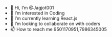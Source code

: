 - 👋 Hi, I’m @Jagjot001
- 👀 I’m interested in Coding
- 🌱 I’m currently learning React.js
- 💞️ I’m looking to collaborate on with coders
- 📫 How to reach me 9501170951,7986345005

<!---
Jagjot001/Jagjot001 is a ✨ special ✨ repository because its `README.md` (this file) appears on your GitHub profile.
You can click the Preview link to take a look at your changes.
--->

